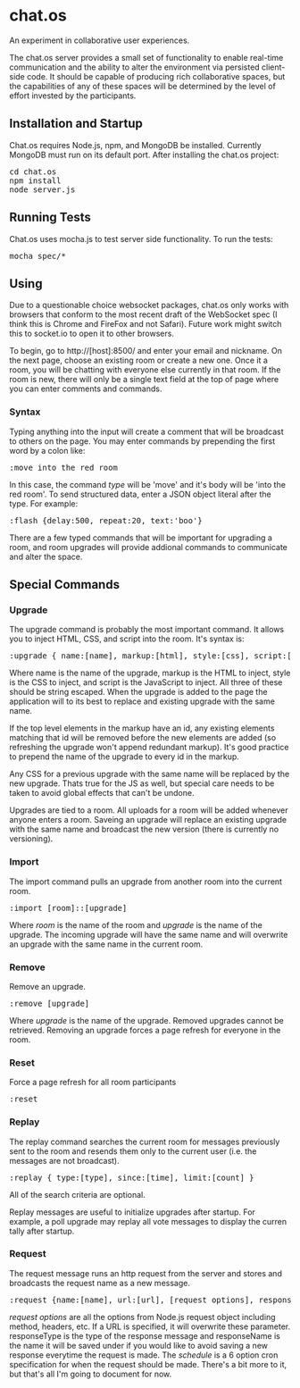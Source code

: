 # chat.os

An experiment in collaborative user experiences.

The chat.os server provides a small set of functionality to enable real-time communication and
the ability to alter the environment via persisted client-side code. It should be capable of
producing rich collaborative spaces, but the capabilities of any of these spaces will be
determined by the level of effort invested by the participants.

## Installation and Startup

Chat.os requires Node.js, npm, and MongoDB be installed. Currently MongoDB must run on its
default port. After installing the chat.os project:

<pre>
cd chat.os
npm install
node server.js
</pre>

## Running Tests

Chat.os uses mocha.js to test server side functionality. To run the tests:

<pre>
mocha spec/*
</pre>

## Using

Due to a questionable choice websocket packages, chat.os only works with browsers that conform to 
the most recent draft of the WebSocket spec (I think this is Chrome and FireFox and not Safari).
Future work might switch this to socket.io to open it to other browsers.

To begin, go to http://[host]:8500/ and enter your email and nickname. On the next page, choose
an existing room or create a new one. Once it a room, you will be chatting with everyone else
currently in that room. If the room is new, there will only be a single text field at the top of
page where you can enter comments and commands.

### Syntax

Typing anything into the input will create a comment that will be broadcast to others on the page.
You may enter commands by prepending the first word by a colon like:
<pre>
:move into the red room
</pre>
In this case, the command _type_ will be 'move' and it's body will be 'into the red room'. To
send structured data, enter a JSON object literal after the type. For example:
<pre>
:flash {delay:500, repeat:20, text:'boo'}
</pre>

There are a few typed commands that will be important for upgrading a room, and room upgrades will
provide addional commands to communicate and alter the space.

## Special Commands

### Upgrade

The upgrade command is probably the most important command.  It allows you to inject HTML, CSS, and
script into the room. It's syntax is:
<pre>
:upgrade { name:[name], markup:[html], style:[css], script:[js] }
</pre>
Where name is the name of the upgrade, markup is the HTML to inject, style is the CSS to inject, and 
script is the JavaScript to inject. All three of these should be string escaped.  When the upgrade
is added to the page the application will to its best to replace and existing upgrade with the same
name. 

If the top level elements in the markup have an id, any existing elements matching that id will be
removed before the new elements are added (so refreshing the upgrade won't append redundant markup).
It's good practice to prepend the name of the upgrade to every id in the markup.

Any CSS for a previous upgrade with the same name will be replaced by the new upgrade. Thats true for
the JS as well, but special care needs to be taken to avoid global effects that can't be undone.

Upgrades are tied to a room. All uploads for a room will be added whenever anyone enters a room.
Saveing an upgrade will replace an existing upgrade with the same name and broadcast the new 
version (there is currently no versioning).

### Import

The import command pulls an upgrade from another room into the current room.
<pre>
:import [room]::[upgrade]
</pre>
Where _room_ is the name of the room and _upgrade_ is the name of the upgrade. The incoming upgrade
will have the same name and will overwrite an upgrade with the same name in the current room.

### Remove

Remove an upgrade.
<pre>
:remove [upgrade]
</pre>
Where _upgrade_ is the name of the upgrade. Removed upgrades cannot be retrieved. Removing an
upgrade forces a page refresh for everyone in the room.

### Reset

Force a page refresh for all room participants
<pre>
:reset
</pre>

### Replay

The replay command searches the current room for messages previously sent to the room and resends
them only to the current user (i.e. the messages are not broadcast).
<pre>
:replay { type:[type], since:[time], limit:[count] }
</pre>
All of the search criteria are optional. 

Replay messages are useful to initialize upgrades after startup. For example, a poll upgrade may
replay all vote messages to display the curren tally after startup.

### Request

The request message runs an http request from the server and stores and broadcasts the request name
as a new message.
<pre>
:request {name:[name], url:[url], [request options], responseType:[type], responseName:[name], schedule:[schedule]}
</pre>
_request options_ are all the options from Node.js request object including method, headers, etc. If a URL is
specified, it will overwrite these parameter. responseType is the type of the response message and responseName is
the name it will be saved under if you would like to avoid saving a new response everytime the request is made.
The _schedule_ is a 6 option cron specification for when the request should be made. There's a bit more to it, but
that's all I'm going to document for now.